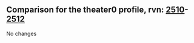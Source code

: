 ## Comparison for the theater0 profile, rvn: [2510](https://github.com/PRO100KatYT/FortniteProfileRevisions/tree/main/profiles/theater0/2510%20theater0.json)-[2512](https://github.com/PRO100KatYT/FortniteProfileRevisions/tree/main/profiles/theater0/2512%20theater0.json)

No changes
